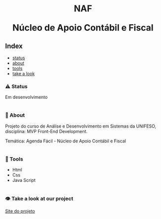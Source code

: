<h1 align="center">
    <strong>NAF</strong>
    <p>Núcleo de Apoio Contábil e Fiscal</p>
</h1>

## Index
- [status](#-Status)
- [about](#-About)
- [tools](#-Tools)
- [take a look](#-Take-a-look-at-our-project)

### ⚠️ Status

 Em desenvolvimento
<br><br>

### 📕 About

Projeto do curso de Análise e Desenvolvimento em Sistemas da UNIFESO, disciplina: MVP Front-End Development.

Temática: Agenda Fácil - Núcleo de Apoio Contábil e Fiscal
<br><br>

### 🧰 Tools
- Html
- Css
- Java Script
<br><br>

### 👁️ Take a look at our project
<a href="#">Site do projeto</a>
